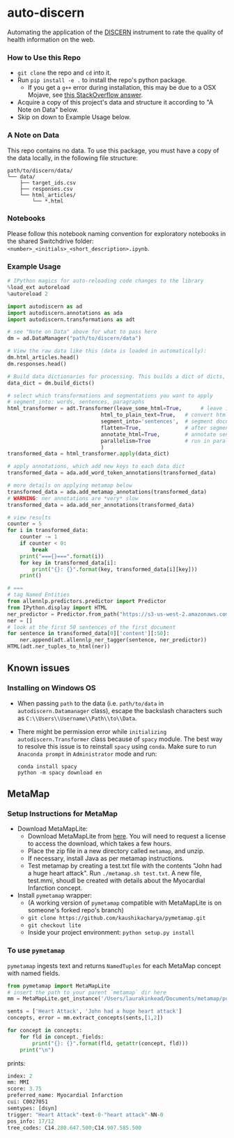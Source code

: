 # auto-discern

Automating the application of the [DISCERN](http://www.discern.org.uk/index.php) instrument to rate the quality of health information on the web. 

### How to Use this Repo
* `git clone` the repo and `cd` into it.
* Run `pip install -e .` to install the repo's python package.
  * If you get a `g++` error during installation, this may be due to a OSX Mojave, see [this StackOverflow answer](https://stackoverflow.com/questions/52509602/cant-compile-c-program-on-a-mac-after-upgrade-to-mojave).
* Acquire a copy of this project's data and structure it according to "A Note on Data" below. 
* Skip on down to Example Usage below.


### A Note on Data
This repo contains no data. To use this package, you must have a copy of the data locally, in the following file structure:

```
path/to/discern/data/
└── data/
    ├── target_ids.csv
    ├── responses.csv
    └── html_articles/
        └── *.html

```

### Notebooks

Please follow this notebook naming convention for exploratory notebooks in the shared Switchdrive folder: 
`<number>_<initials>_<short_description>.ipynb`. 

### Example Usage

```python
# IPython magics for auto-reloading code changes to the library
%load_ext autoreload
%autoreload 2

import autodiscern as ad
import autodiscern.annotations as ada
import autodiscern.transformations as adt

# see "Note on Data" above for what to pass here
dm = ad.DataManager("path/to/discern/data")

# View the raw data like this (data is loaded in automatically):
dm.html_articles.head()
dm.responses.head()

# Build data dictionaries for processing. This builds a dict of dicts, each data dict keyed on its entity_id. 
data_dict = dm.build_dicts()

# select which transformations and segmentations you want to apply
# segment_into: words, sentences, paragraphs
html_transformer = adt.Transformer(leave_some_html=True,      # leave important html tags in place
                              html_to_plain_text=True,   # convert html tags to a form that doesnt interrupt segmentation
                              segment_into='sentences',  # segment documents into sentences
                              flatten=True,              # after segmentation, flatten list[doc_dict([sentences]] into list[sentences]
                              annotate_html=True,        # annotate sentences with html tags
                              parallelism=True           # run in parallel for 2x speedup
                              )
transformed_data = html_transformer.apply(data_dict)

# apply annotations, which add new keys to each data dict
transformed_data = ada.add_word_token_annotations(transformed_data)

# more details on applying metamap below
transformed_data = ada.add_metamap_annotations(transformed_data)
# WARNING: ner annotations are *very* slow
transformed_data = ada.add_ner_annotations(transformed_data)

# view results
counter = 5
for i in transformed_data:
    counter -= 1
    if counter < 0:
        break
    print("==={}===".format(i))
    for key in transformed_data[i]:
        print("{}: {}".format(key, transformed_data[i][key]))
    print()

# ===
# tag Named Entities
from allennlp.predictors.predictor import Predictor
from IPython.display import HTML
ner_predictor = Predictor.from_path("https://s3-us-west-2.amazonaws.com/allennlp/models/ner-model-2018.12.18.tar.gz")
ner = []
# look at the first 50 sentences of the first document
for sentence in transformed_data[0]['content'][:50]:
    ner.append(adt.allennlp_ner_tagger(sentence, ner_predictor))
HTML(adt.ner_tuples_to_html(ner))

```
## Known issues

### Installing on Windows OS

- When passing `path` to the data (i.e. `path/to/data` in `autodiscern.Datamanager` class), escape the backslash characters such as `C:\\Users\\Username\\Path\\to\\Data`.
- There might be permission error while `initializing` `autodiscern.Transformer` class because of `spacy` module. The best way to resolve this issue is to reinstall `spacy` using `conda`. Make sure to run `Anaconda prompt` in `Administrator` mode and run:

    ``` shell
    conda install spacy
    python -m spacy download en
    ```

## MetaMap

### Setup Instructions for MetaMap
* Download MetaMapLite:
    * Download MetaMapLite from [here](https://metamap.nlm.nih.gov/MetaMapLite.shtml). You will need to request a license to access the download, which takes a few hours.
    * Place the zip file in a new directory called `metamap`, and unzip.
    * If necessary, install Java as per metamap instructions.
    * Test metamap by creating a test.txt file with the contents "John had a huge heart attack". Run `./metamap.sh test.txt`. A new file, test.mmi, shoudl be created with details about the Myocardial Infarction concept.
* Install `pymetamap` wrapper:
    * (A working version of `pymetamap` compatible with MetaMapLite is on someone's forked repo's branch)
    * `git clone https://github.com/kaushikacharya/pymetamap.git`
    * `git checkout lite`
    * Inside your project environment: `python setup.py install`

### To use `pymetamap`
`pymetamap` ingests text and returns `NamedTuples` for each MetaMap concept with named fields.
```python
from pymetamap import MetaMapLite
# insert the path to your parent `metamap` dir here
mm = MetaMapLite.get_instance('/Users/laurakinkead/Documents/metamap/public_mm_lite/')

sents = ['Heart Attack', 'John had a huge heart attack']
concepts, error = mm.extract_concepts(sents,[1,2])

for concept in concepts:
    for fld in concept._fields:
        print("{}: {}".format(fld, getattr(concept, fld)))
    print("\n")
```
prints:
```python
index: 2
mm: MMI
score: 3.75
preferred_name: Myocardial Infarction
cui: C0027051
semtypes: [dsyn]
trigger: "Heart Attack"-text-0-"heart attack"-NN-0
pos_info: 17/12
tree_codes: C14.280.647.500;C14.907.585.500
```
